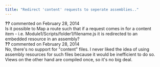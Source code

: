 ```yaml
---
title: "Redirect 'content' requests to seperate assemblies.."
---
```

<div id="comment-1216146" class="discussion-comment op">
   <div class="discussion-header"><b>??</b> commented on 
      <time datetime="2014-02-28T07:01:38.973-08:00" title="2014-02-28T07:01:38.973-08:00">February 28, 2014</time>
   </div>
   <div class="discussion-message">Is it possible to Map a route such that if a request comes in for a content item - i.e. Module1/Scripts/folder1/filename.js it is redirected to an embedded resource in an assembly?<br />
</div>
</div>
<div id="comment-1216163" class="discussion-comment">
   <div class="discussion-header"><b>??</b> commented on 
      <time datetime="2014-02-28T07:35:01.63-08:00" title="2014-02-28T07:35:01.63-08:00">February 28, 2014</time>
   </div>
   <div class="discussion-message">No, there's no support for &quot;content&quot; files. I never liked the idea of using assembly resources for such files because it would be inefficient to do so. Views on the other hand are compiled once, so it's no big deal.<br />
</div>
</div>
